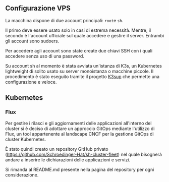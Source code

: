 ## Configurazione VPS

La macchina dispone di due account principali: `root`e `sh`.

Il primo deve essere usato solo in casi di estrema necessità. Mentre, il secondo è l'account ufficiale sul quale accedere e gestire il server. Entrambi gli account sono sudoers.

Per accedere agli account sono state create due chiavi SSH con i quali accedere senza uso di una password.

Su account sh al momento è stata avviata un'istanza di K3s, un Kubernetes lightweight di solito usato su server monoistanza o macchine piccole. Il procedimento è stato eseguito tramite il progetto [K3sup](https://github.com/alexellis/k3sup) che permette una configurazione e veloce.

## Kubernetes

### Flux

Per gestire i rilasci e gli aggiornamenti delle applicazioni all'interno del cluster si è deciso di adottare un approccio GitOps mediante l'utilizzo di Flux, un tool appartenente al landscape CNCF per la gestione GitOps di cluster Kubernetes.

È stato quindi creato un repository GitHub privato (<https://github.com/Schroedinger-Hat/sh-cluster-fleet>) nel quale bisognerà andare a inserire le dichiarazioni delle applicazioni e servizi.

Si rimanda al README.md presente nella pagina del repository per ogni considerazione.
